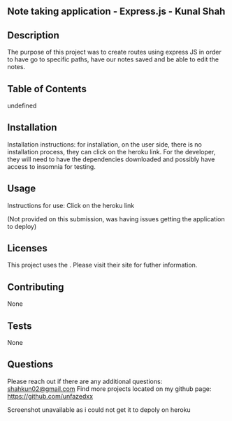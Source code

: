 
  ## Note taking application - Express.js - Kunal Shah 
    
  ## Description
  The purpose of this project was to create routes using express JS in order to have go to specific paths, have our notes saved and  be able to edit the notes. 

  ## Table of Contents 
  undefined

  ## Installation
  Installation instructions:
  for installation, on the user side, there is no installation process, they can click on the heroku link. For the developer, they will need to have the dependencies downloaded and possibly have access to insomnia for testing. 
    
  ## Usage
  Instructions for use:
  Click on the heroku link

  (Not provided on this submission, was having issues getting the application to deploy)

  ## Licenses
  This project uses the . Please visit their site for futher information. 
    
  ## Contributing 
  None
    
  ## Tests
  None
    
  ## Questions 
  Please reach out if there are any additional questions: shahkun02@gmail.com
  Find more projects located on my github page: https://github.com/unfazedxx       
  

  Screenshot unavailable as i could not get it to depoly on heroku
  